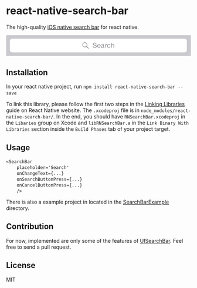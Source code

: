 # react-native-search-bar

The high-quality [iOS native search bar](https://developer.apple.com/library/ios/documentation/UserExperience/Conceptual/UIKitUICatalog/UISearchBar.html) for react native.

<img src="SearchBar.png"/>

## Installation

In your react native project, run `npm install react-native-search-bar --save`

To link this library, please follow the first two steps in the [Linking Libraries](http://facebook.github.io/react-native/docs/linking-libraries.html) guide on React Native website. The `.xcodeproj` file is in `node_modules/react-native-search-bar/`. In the end, you should have `RNSearchBar.xcodeproj` in the `Libaries` group on Xcode and `libRNSearchBar.a` in the `Link Binary With Libraries` section inside the `Build Phases` tab of your project target.

## Usage

```JSX
<SearchBar
	placeholder='Search'
	onChangeText={...}
	onSearchButtonPress={...}
	onCancelButtonPress={...}
	/>
```

There is also a example project in located in the [SearchBarExample](SearchBarExample) directory.

## Contribution

For now, implemented are only some of the features of [UISearchBar](https://developer.apple.com/library/ios/documentation/UIKit/Reference/UISearchBar_Class/).
Feel free to send a pull request.

## License

MIT
